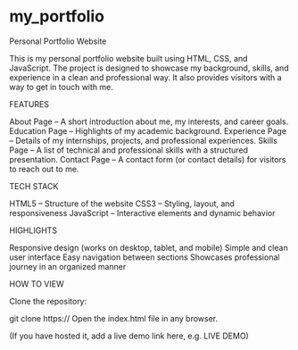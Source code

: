 # my_portfolio
Personal Portfolio Website

This is my personal portfolio website built using HTML, CSS, and JavaScript. The project is designed to showcase my background, skills, and experience in a clean and professional way. It also provides visitors with a way to get in touch with me.

FEATURES

About Page – A short introduction about me, my interests, and career goals.
Education Page – Highlights of my academic background.
Experience Page – Details of my internships, projects, and professional experiences.
Skills Page – A list of technical and professional skills with a structured presentation.
Contact Page – A contact form (or contact details) for visitors to reach out to me.

TECH STACK

HTML5 – Structure of the website
CSS3 – Styling, layout, and responsiveness
JavaScript – Interactive elements and dynamic behavior

HIGHLIGHTS

Responsive design (works on desktop, tablet, and mobile)
Simple and clean user interface
Easy navigation between sections
Showcases professional journey in an organized manner

HOW TO VIEW

Clone the repository:

git clone https://
Open the index.html file in any browser.

(If you have hosted it, add a live demo link here, e.g. LIVE DEMO)

